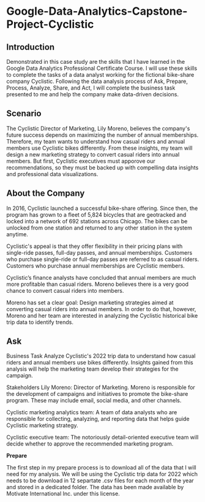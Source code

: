 # Google-Data-Analytics-Capstone-Project-Cyclistic


## Introduction

Demonstrated in this case study are the skills that I have learned in the Google Data Analytics Professional Certificate Course. I will use these skills to complete the tasks of a data analyst working for the fictional bike-share company Cyclistic. Following the data analysis process of Ask, Prepare, Process, Analyze, Share, and Act, I will complete the business task presented to me and help the company make data-driven decisions.


## Scenario

The Cyclistic Director of Marketing, Lily Moreno, believes the company's future success depends on maximizing the number of annual memberships. Therefore, my team wants to understand how casual riders and annual members use Cyclistic bikes differently. From these insights, my team will design a new marketing strategy to convert casual riders into annual members. But first, Cyclistic executives must apporove our recommendations, so they must be backed up with compelling data insights and professional data visualizations.

## About the Company


In 2016, Cyclistic launched a successful bike-share offering. Since then, the program has grown to a fleet of 5,824 bicycles that are geotracked and locked into a network of 692 stations across Chicago. The bikes can be unlocked from one station and returned to any other station in the system anytime.

Cyclistic's appeal is that they offer flexibility in their pricing plans with single-ride passes, full-day passes, and annual memberships. Customers who purchase single-ride or full-day passes are referred to as casual riders. Customers who purchase annual memberships are Cyclistic members.

Cyclistic’s finance analysts have concluded that annual members are much more profitable than casual riders. Moreno believes there is a very good chance to convert casual riders into members.

Moreno has set a clear goal: Design marketing strategies aimed at converting casual riders into annual members. In order to do that, however, Moreno and her team are interested in analyzing the Cyclistic historical bike trip data to identify trends.



## Ask


Business Task
Analyze Cyclistic's 2022 trip data to understand how casual riders and annual members use bikes differently. Insights gained from this analysis will help the marketing team develop their strategies for the campaign.

Stakeholders
Lily Moreno: Director of Marketing. Moreno is responsible for the development of campaigns and initiatives to promote the bike-share program. These may include email, social media, and other channels.

Cyclistic marketing analytics team: A team of data analysts who are responsible for collecting, analyzing, and reporting data that helps guide Cyclistic marketing strategy.

Cyclistic executive team: The notoriously detail-oriented executive team will decide whether to approve the recommended marketing program.



**Prepare**


The first step in my prepare process is to download all of the data that I will need for my analysis. We will be using the Cyclistic trip data for 2022 which needs to be download in 12 separtate .csv files for each month of the year and stored in a dedicated folder. The data has been made available by Motivate International Inc. under this license.
